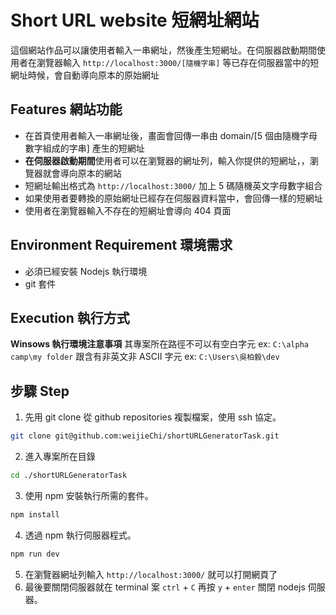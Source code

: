 # Short URL website 短網址網站
這個網站作品可以讓使用者輸入一串網址，然後產生短網址。在伺服器啟動期間使用者在瀏覽器輸入 `http://localhost:3000/[隨機字串]` 等已存在伺服器當中的短網址時候，會自動導向原本的原始網址

## Features 網站功能
* 在首頁使用者輸入一串網址後，畫面會回傳一串由 domain/[5 個由隨機字母數字組成的字串] 產生的短網址
* **在伺服器啟動期間**使用者可以在瀏覽器的網址列，輸入你提供的短網址，，瀏覽器就會導向原本的網站
* 短網址輸出格式為 `http://localhost:3000/` 加上 5 碼隨機英文字母數字組合
* 如果使用者要轉換的原始網址已經存在伺服器資料當中，會回傳一樣的短網址
* 使用者在瀏覽器輸入不存在的短網址會導向 404 頁面

## Environment Requirement 環境需求
* 必須已經安裝 Nodejs 執行環境
* git 套件

## Execution 執行方式
**Winsows 執行環境注意事項**
    其專案所在路徑不可以有空白字元 ex: `C:\alpha camp\my folder` 跟含有非英文非 ASCII 字元 ex: `C:\Users\吳柏毅\dev`

## 步驟 Step
1. 先用 git clone 從 github repositories 複製檔案，使用 ssh 協定。
```sh
git clone git@github.com:weijieChi/shortURLGeneratorTask.git
```
2. 進入專案所在目錄
```sh
cd ./shortURLGeneratorTask
```
3. 使用 npm 安裝執行所需的套件。
```sh
npm install
```
4. 透過 npm 執行伺服器程式。
```sh
npm run dev
```
5. 在瀏覽器網址列輸入 `http://localhost:3000/` 就可以打開網頁了
6. 最後要關閉伺服器就在 terminal 案 `ctrl` + `C` 再按 `y` + `enter` 關閉 nodejs 伺服器。